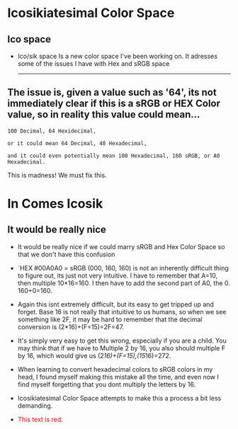 # Icosikiatesimal Color Space

## Ico space 

- Ico/sik space Is a new color space I've been working on. It adresses some of the issues I have with Hex and sRGB space

  ***
  
## The issue is, given a value such as '64', its not immediately clear if this is a sRGB or HEX Color value, so in reality this value could mean... 

`100 Decimal, 64 Hexidecimal,`

`or it could mean 64 Decimal, 48 Hexadecimal,` 

`and it could even potentially mean 100 Hexadecimal, 160 sRGB, or A0 Hexadecimal.` 

This is madness! We must fix this.

# In Comes Icosik

## It would be really nice

- It would be really nice if we could marry sRGB and Hex Color Space so that we don't have this confusion

- `HEX #00A0A0 = sRGB (000, 160, 160) is not an inherently difficult thing to figure out, its just not very intuitive. I have to remember that A=10, then multiple 10*16=160. I then have to add the second part of A0, the 0. 160+0=160.

- Again this isnt extremely difficult, but its easy to get tripped up and forget. Base 16 is not really that intuitive to us humans, so when we see something like 2F, it may be hard to remember that the decimal conversion is (2*16)+(F=15)=2F=47.

- It's simply very easy to get this wrong, especially if you are a child. You may think that if we have to Multiple 2 by 16, you also should multiple F by 16, which would give us (2*16)+(F=15),(15*16)=272.

- When learning to convert hexadecimal colors to sRGB colors in my head, I found myself making this mistake all the time, and even now I find myself forgetting that you dont multiply the letters by 16.

- Icosikiatesimal Color Space attempts to make this a process a bit less demanding.

- <span style="color: red;">This text is red.</span>

